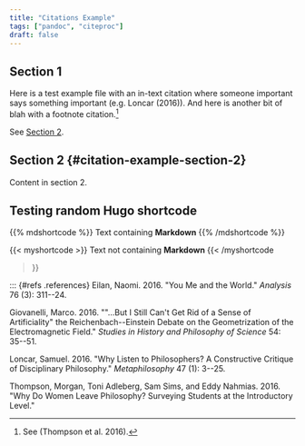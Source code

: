 ```yaml
---
title: "Citations Example"
tags: ["pandoc", "citeproc"]
draft: false
---
```


## Section 1

Here is a test example file with an in-text citation where someone
important says something important (e.g. Loncar (2016)). And here is
another bit of blah with a footnote citation.[^1]

See [Section 2](#citation-example-section-2).

## Section 2 {#citation-example-section-2}

Content in section 2.

## Testing random Hugo shortcode

{{% mdshortcode %}} Text containing **Markdown** {{% /mdshortcode %}}

{{< myshortcode >}} Text not containing **Markdown** {{< /myshortcode
>}}

::: {#refs .references}
<a id="ref-eilan2016"></a>
Eilan, Naomi. 2016. "You Me and the World." *Analysis* 76 (3): 311--24.

<a id="ref-giovanelli2016"></a>
Giovanelli, Marco. 2016. "\"\...But I Still Can't Get Rid of a Sense of
Artificiality\" the Reichenbach--Einstein Debate on the Geometrization
of the Electromagnetic Field." *Studies in History and Philosophy of
Science* 54: 35--51.

<a id="ref-loncar2016"></a>
Loncar, Samuel. 2016. "Why Listen to Philosophers? A Constructive
Critique of Disciplinary Philosophy." *Metaphilosophy* 47 (1): 3--25.

<a id="ref-thompson2016"></a>
Thompson, Morgan, Toni Adleberg, Sam Sims, and Eddy Nahmias. 2016. "Why
Do Women Leave Philosophy? Surveying Students at the Introductory
Level."

[^1]: See (Thompson et al. 2016).
